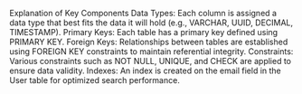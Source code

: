 Explanation of Key Components
Data Types: Each column is assigned a data type that best fits the data it will hold (e.g., VARCHAR, UUID, DECIMAL, TIMESTAMP).
Primary Keys: Each table has a primary key defined using PRIMARY KEY.
Foreign Keys: Relationships between tables are established using FOREIGN KEY constraints to maintain referential integrity.
Constraints: Various constraints such as NOT NULL, UNIQUE, and CHECK are applied to ensure data validity.
Indexes: An index is created on the email field in the User table for optimized search performance.
